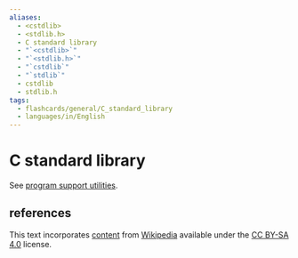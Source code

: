 ```yaml
---
aliases:
  - <cstdlib>
  - <stdlib.h>
  - C standard library
  - "`<cstdlib>`"
  - "`<stdlib.h>`"
  - "`cstdlib`"
  - "`stdlib`"
  - cstdlib
  - stdlib.h
tags:
  - flashcards/general/C_standard_library
  - languages/in/English
---
```


# C standard library

See [program support utilities](../special/C/program%20support%20utilities.md).

## references

This text incorporates [content](https://en.wikipedia.org/wiki/C_standard_library) from [Wikipedia](Wikipedia.md) available under the [CC BY-SA 4.0](https://creativecommons.org/licenses/by-sa/4.0/) license.
